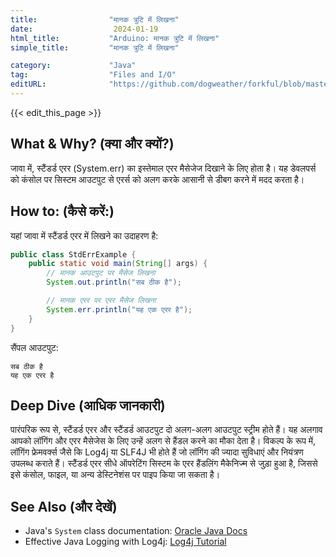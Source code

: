 ```yaml
---
title:                "मानक त्रुटि में लिखना"
date:                  2024-01-19
html_title:           "Arduino: मानक त्रुटि में लिखना"
simple_title:         "मानक त्रुटि में लिखना"

category:             "Java"
tag:                  "Files and I/O"
editURL:              "https://github.com/dogweather/forkful/blob/master/content/hi/java/writing-to-standard-error.md"
---
```


{{< edit_this_page >}}

## What & Why? (क्या और क्यों?)
जावा में, स्टैंडर्ड एरर (System.err) का इस्तेमाल एरर मैसेजेज दिखाने के लिए होता है। यह डेवलपर्स को कंसोल पर सिस्टम आउटपुट से एरर्स को अलग करके आसानी से डीबग करने में मदद करता है। 

## How to: (कैसे करें:)
यहां जावा में स्टैंडर्ड एरर में लिखने का उदाहरण है:

```java
public class StdErrExample {
    public static void main(String[] args) {
        // मानक आउटपुट पर मैसेज लिखना
        System.out.println("सब ठीक है");

        // मानक एरर पर एरर मैसेज लिखना
        System.err.println("यह एक एरर है");
    }
}
```

सैंपल आउटपुट:
```
सब ठीक है
यह एक एरर है
```

## Deep Dive (आधिक जानकारी)
पारंपरिक रूप से, स्टैंडर्ड एरर और स्टैंडर्ड आउटपुट दो अलग-अलग आउटपुट स्ट्रीम होते हैं। यह अलगाव आपको लॉगिंग और एरर मैसेजेस के लिए उन्हें अलग से हैंडल करने का मौका देता है। विकल्प के रूप में, लॉगिंग फ्रेमवर्क्स जैसे कि Log4j या SLF4J भी होते हैं जो लॉगिंग की ज्यादा सुविधाएं और नियंत्रण उपलब्ध कराते हैं। स्टैंडर्ड एरर सीधे ऑपरेटिंग सिस्टम के एरर हैंडलिंग मैकेनिज्म से जुड़ा हुआ है, जिससे इसे कंसोल, फाइल, या अन्य डेस्टिनेशंस पर पाइप किया जा सकता है।

## See Also (और देखें)
- Java's `System` class documentation: [Oracle Java Docs](https://docs.oracle.com/javase/8/docs/api/java/lang/System.html)
- Effective Java Logging with Log4j: [Log4j Tutorial](https://logging.apache.org/log4j/2.x/manual/)
